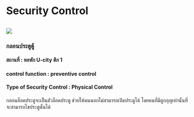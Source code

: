 # Security Control 
## ![](img/20676.jpg)
### กลอนประตูตู้
#### สถานที่ : หอพัก U-city ตึก 1 

#### control function : preventive control 

#### Type of Security Control : Physical Control

กลอนล็อคประตูจะเป็นตัวล็อคประตู ช่วยให้คนนอกไม่สามารถเปิดประตูได้ โดยคนที่มีลูกกุญเท่านั้นที่จะสามารถไขประตูนั้นได้
